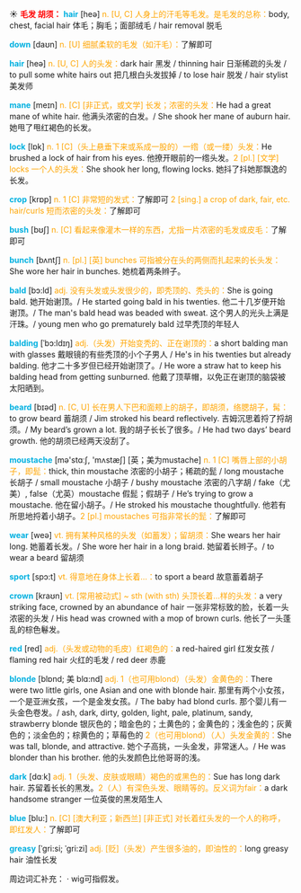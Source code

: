 ☀ <font color="red">**毛发 胡须：**</font>
<font color="sky blue">**hair**</font> [heə] 
<font color="orange">n. [U, C] 人身上的汗毛等毛发。是毛发的总称：</font>body, chest, facial hair 体毛；胸毛；面部绒毛 / hair removal 脱毛

<font color="sky blue">**down**</font> [daʊn] 
<font color="orange">n. [U] 细腻柔软的毛发（如汗毛）：</font>了解即可

<font color="sky blue">**hair**</font> [heə] 
<font color="orange">n. [U, C] 人的头发：</font>dark hair 黑发 / thinning hair 日渐稀疏的头发 / to pull some white hairs out 把几根白头发拔掉 / to lose hair 脱发 / hair stylist 美发师 
          
<font color="sky blue">**mane**</font> [meɪn]
<font color="orange">n. [C] [非正式，或文学] 长发；浓密的头发：</font>He had a great mane of white hair. 他满头浓密的白发。/ She shook her mane of auburn hair. 她甩了甩红褐色的长发。

<font color="sky blue">**lock**</font> [lɒk] 
<font color="orange">n. 1 [C]（头上悬垂下来或系成一股的）一绺（或一缕）头发：</font>He brushed a lock of hair from his eyes. 他撩开眼前的一绺头发。<font color="orange">2 [pl.] [文学] locks 一个人的头发：</font>She shook her long, flowing locks. 她抖了抖她那飘逸的长发。

<font color="sky blue">**crop**</font> [krɒp] 
<font color="orange">n. 1 [C] 非常短的发式：</font>了解即可 <font color="orange">2 [sing.] a crop of dark, fair, etc. hair/curls 短而浓密的头发：</font>了解即可

<font color="sky blue">**bush**</font> [bʊʃ] 
<font color="orange">n. [C] 看起来像灌木一样的东西，尤指一片浓密的毛发或皮毛：</font>了解即可

<font color="sky blue">**bunch**</font> [bʌntʃ] 
<font color="orange">n. [pl.] [英] bunches 可指被分在头的两侧而扎起来的长头发：</font>She wore her hair in bunches. 她梳着两条辫子。

<font color="sky blue">**bald**</font> [bɔ:ld]
<font color="orange">adj. 没有头发或头发很少的，即秃顶的、秃头的：</font>She is going bald. 她开始谢顶。/ He started going bald in his twenties. 他二十几岁便开始谢顶。/ The man's bald head was beaded with sweat. 这个男人的光头上满是汗珠。/ young men who go prematurely bald 过早秃顶的年轻人

<font color="sky blue">**balding**</font> [ˈbɔ:ldɪŋ]
<font color="orange">adj.（头发）开始变秃的、正在谢顶的：</font>a short balding man with glasses 戴眼镜的有些秃顶的小个子男人 / He's in his twenties but already balding. 他才二十多岁但已经开始谢顶了。/ He wore a straw hat to keep his balding head from getting sunburned. 他戴了顶草帽，以免正在谢顶的脑袋被太阳晒到。

<font color="sky blue">**beard**</font> [bɪəd] 
<font color="orange">n. [C, U] 长在男人下巴和面颊上的胡子，即胡须，络腮胡子，髯：</font>to grow beard 蓄胡须 / Jim stroked his beard reflectively. 吉姆沉思着捋了捋胡须。/ My beard’s grown a lot. 我的胡子长长了很多。/ He had two days’ beard growth. 他的胡须已经两天没刮了。

<font color="sky blue">**moustache**</font> [mə'stɑːʃ, 'mʌstæʃ] [英；美为mustache] 
<font color="orange">n. 1 [C] 嘴唇上部的小胡子，即髭：</font>thick, thin moustache 浓密的小胡子；稀疏的髭 / long moustache 长胡子 / small moustache 小胡子 / bushy moustache 浓密的八字胡 / fake（尤美）, false（尤英）moustache 假髭；假胡子 / He’s trying to grow a moustache. 他在留小胡子。/ He stroked his moustache thoughtfully. 他若有所思地捋着小胡子。<font color="orange">2 [pl.] moustaches 可指非常长的髭：</font>了解即可

<font color="sky blue">**wear**</font> [weə] 
<font color="orange">vt. 拥有某种风格的头发（如蓄发）；留胡须：</font>She wears her hair long. 她蓄着长发。/ She wore her hair in a long braid. 她留着长辫子。/ to wear a beard 留胡须

<font color="sky blue">**sport**</font> [spɔ:t] 
<font color="orange">vt. 得意地在身体上长着…：</font>to sport a beard 故意蓄着胡子
           
<font color="sky blue">**crown**</font> [kraʊn]
<font color="orange">vt. [常用被动式] ~ sth (with sth) 头顶长着…样的头发：</font>a very striking face, crowned by an abundance of hair 一张非常标致的脸，长着一头浓密的头发 / His head was crowned with a mop of brown curls. 他长了一头蓬乱的棕色鬈发。

<font color="sky blue">**red**</font> [red] 
<font color="orange">adj.（头发或动物的毛皮）红褐色的：</font>a red-haired girl 红发女孩 / flaming red hair 火红的毛发 / red deer 赤鹿
           
<font color="sky blue">**blonde**</font> [blɒnd; 美 blɑ:nd]
<font color="orange">adj. 1（也可用blond）（头发）金黄色的：</font>There were two little girls, one Asian and one with blonde hair. 那里有两个小女孩，一个是亚洲女孩，一个是金发女孩。/ The baby had blond curls. 那个婴儿有一头金色卷发。/ ash, dark, dirty, golden, light, pale, platinum, sandy, strawberry blonde 银灰色的；暗金色的；土黄色的；金黄色的；浅金色的；灰黄色的；淡金色的；棕黄色的；草莓色的 <font color="orange">2（也可用blond）（人）头发金黄的：</font>She was tall, blonde, and attractive. 她个子高挑，一头金发，非常迷人。/ He was blonder than his brother. 他的头发颜色比他哥哥的浅。

<font color="sky blue">**dark**</font> [dɑːk] 
<font color="orange">adj. 1（头发、皮肤或眼睛）褐色的或黑色的：</font>Sue has long dark hair. 苏留着长长的黑发。<font color="orange">2（人）有深色头发、眼睛等的。反义词为fair：</font>a dark handsome stranger 一位英俊的黑发陌生人

<font color="sky blue">**blue**</font> [blu:] 
<font color="orange">n. [C] [澳大利亚；新西兰] [非正式] 对长着红头发的一个人的称呼，即红发人：</font>了解即可
           
<font color="sky blue">**greasy**</font> [ˈgri:si; ˈgri:zi]
<font color="orange">adj. [贬]（头发）产生很多油的，即油性的：</font>long greasy hair 油性长发

周边词汇补充：
· wig可指假发。

